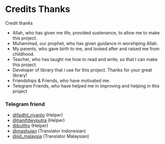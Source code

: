 # Credits Thanks

Credit thanks

- Allah, who has given me life, provided sustenance, to allow me to make this project.
- Muhammad, our prophet, who has given guidance in worshiping Allah.
- My parents, who gave birth to me, and looked after and raised me from childhood.
- Teacher, who has taught me how to read and write, so that I can make this project.
- Developer of library that i use for this project. Thanks for your great library!
- Friendships & Friends, who have motivated me.
- Telegram Friends, who have helped me in improving and helping in this project

### Telegram friend
- [@fadhil_riyanto](https://t.me/fadhil_riyanto) (Helper)
- [@hanifdwyputra](https://t.me/hanifdwyputra) (Helper)
- [@butthx](https://t.me/butthx) (Helper)
- [@mashujan](https://t.me/mashujan) (Translator Indonesian)
- [@jjd_malaysia](https://t.me/jjd_malaysia) (Translator Malaysian)